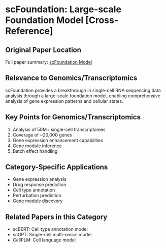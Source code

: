 # scFoundation: Large-scale Foundation Model [Cross-Reference]

## Original Paper Location
Full paper summary: [scFoundation Model](../../../methodology-and-algorithms/deep-learning-architectures/2024-06-scFoundation-foundation-model-natmethods.md)

## Relevance to Genomics/Transcriptomics
scFoundation provides a breakthrough in single-cell RNA sequencing data analysis through a large-scale foundation model, enabling comprehensive analysis of gene expression patterns and cellular states.

## Key Points for Genomics/Transcriptomics
1. Analysis of 50M+ single-cell transcriptomes
2. Coverage of ~20,000 genes
3. Gene expression enhancement capabilities
4. Gene module inference
5. Batch effect handling

## Category-Specific Applications
- Gene expression analysis
- Drug response prediction
- Cell type annotation
- Perturbation prediction
- Gene module discovery

## Related Papers in this Category
- scBERT: Cell type annotation model
- scGPT: Single-cell multi-omics model
- CellPLM: Cell language model
